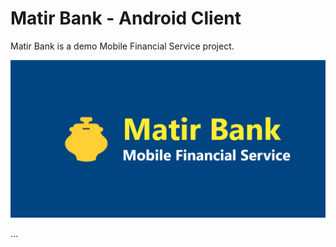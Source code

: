 # Matir Bank - Android Client
Matir Bank is a demo Mobile Financial Service project.


<img src="cover_photo.png"/>

...

